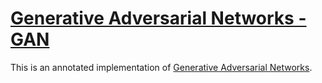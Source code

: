 # [Generative Adversarial Networks - GAN](https://nn.labml.ai/gan/original/index.html)

This is an annotated implementation of
[Generative Adversarial Networks](https://papers.labml.ai/paper/1406.2661).
